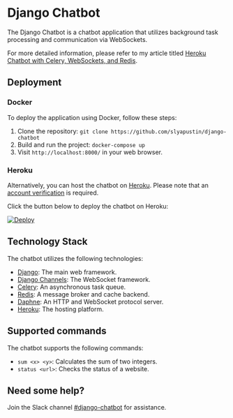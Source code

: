 # Django Chatbot

The Django Chatbot is a chatbot application that utilizes background task processing and communication via WebSockets.

For more detailed information, please refer to my article titled [Heroku Chatbot with Celery, WebSockets, and Redis](https://itnext.io/heroku-chatbot-with-celery-websockets-and-redis-340fcd160f06).

## Deployment
### Docker

To deploy the application using Docker, follow these steps:
1. Clone the repository: `git clone https://github.com/slyapustin/django-chatbot`
2. Build and run the project: `docker-compose up`
3. Visit `http://localhost:8000/` in your web browser.

### Heroku
Alternatively, you can host the chatbot on [Heroku](https://www.heroku.com). Please note that an [account verification](https://devcenter.heroku.com/articles/account-verification) is required.

Click the button below to deploy the chatbot on Heroku:

[![Deploy](https://www.herokucdn.com/deploy/button.svg)](https://heroku.com/deploy)

## Technology Stack
The chatbot utilizes the following technologies:

- [Django](https://www.djangoproject.com/): The main web framework.
- [Django Channels](https://github.com/django/channels): The WebSocket framework.
- [Celery](http://www.celeryproject.org/): An asynchronous task queue.
- [Redis](https://redis.io/): A message broker and cache backend.
- [Daphne](https://github.com/django/daphne): An HTTP and WebSocket protocol server.
- [Heroku](https://www.heroku.com): The hosting platform.

## Supported commands
The chatbot supports the following commands:

- `sum <x> <y>`: Calculates the sum of two integers.
- `status <url>`: Checks the status of a website.

## Need some help?
Join the Slack channel [#django-chatbot](https://join.slack.com/t/lyapustin/shared_invite/enQtNzc0MDQ0NjMxMzY2LTNmOTQ0NWM3YTQxYjM2ZGM3NTZiZWE1Y2E4ZGYyNDc2ODc3NzQ3ZWNlNDk3MGEyMWU0MDFiM2ZlYjYzY2I2Zjk) for assistance.